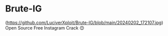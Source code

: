 # Brute-IG
(https://github.com/LuciverXploit/Brute-IG/blob/main/20240202_172107.jpg)
Open Source Free Instagram Crack 😊
